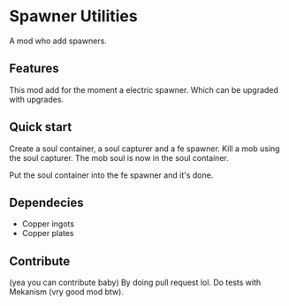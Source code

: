 # Spawner Utilities
A mod who add spawners.
## Features
This mod add for the moment a electric spawner. Which can be upgraded with upgrades.
## Quick start
Create a soul container, a soul capturer and a fe spawner.
Kill a mob using the soul capturer. The mob soul is now in the soul container.

Put the soul container into the fe spawner and it's done.

## Dependecies

- Copper ingots
- Copper plates

## Contribute
(yea you can contribute baby)
By doing pull request lol.
Do tests with Mekanism (vry good mod btw).

